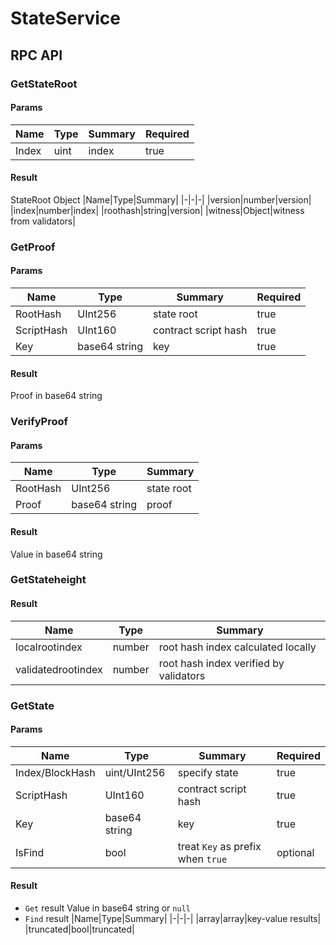 # StateService

## RPC API

### GetStateRoot
#### Params
|Name|Type|Summary|Required|
|-|-|-|-|
|Index|uint|index|true|
#### Result
StateRoot Object
|Name|Type|Summary|
|-|-|-|
|version|number|version|
|index|number|index|
|roothash|string|version|
|witness|Object|witness from validators|

### GetProof
#### Params
|Name|Type|Summary|Required|
|-|-|-|-|
|RootHash|UInt256|state root|true|
|ScriptHash|UInt160|contract script hash|true|
|Key|base64 string|key|true|
#### Result
Proof in base64 string

### VerifyProof
#### Params
|Name|Type|Summary|
|-|-|-|
|RootHash|UInt256|state root|true|
|Proof|base64 string|proof|true|
#### Result
Value in base64 string

### GetStateheight
#### Result
|Name|Type|Summary|
|-|-|-|
|localrootindex|number|root hash index calculated locally|
|validatedrootindex|number|root hash index verified by validators|

### GetState
#### Params
|Name|Type|Summary|Required|
|-|-|-|-|
|Index/BlockHash|uint/UInt256|specify state|true|
|ScriptHash|UInt160|contract script hash|true|
|Key|base64 string|key|true|
|IsFind|bool|treat `Key` as prefix when `true`|optional|
#### Result
* `Get` result
  Value in base64 string or `null`
* `Find` result
    |Name|Type|Summary|
    |-|-|-|
    |array|array|key-value results|
    |truncated|bool|truncated|
